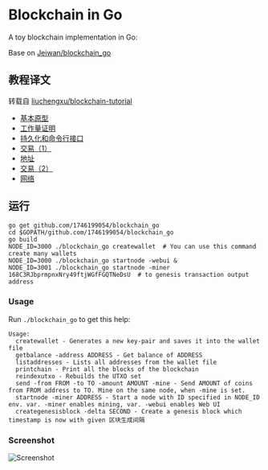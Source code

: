 # Blockchain in Go

A toy blockchain implementation in Go:

Base on [Jeiwan/blockchain_go](https://github.com/Jeiwan/blockchain_go/)


## 教程译文

转载自 [liuchengxu/blockchain-tutorial](https://github.com/liuchengxu/blockchain-tutorial)

* [基本原型](https://github.com/liuchengxu/blockchain-tutorial/blob/master/content/part-1/basic-prototype.md)
* [工作量证明](https://github.com/liuchengxu/blockchain-tutorial/blob/master/content/part-2/proof-of-work.md)
* [持久化和命令行接口](https://github.com/liuchengxu/blockchain-tutorial/blob/master/content/part-3/persistence-and-cli.md)
* [交易（1）](https://github.com/liuchengxu/blockchain-tutorial/blob/master/content/part-4/transactions-1.md)
* [地址](https://github.com/liuchengxu/blockchain-tutorial/blob/master/content/part-5/address.md)
* [交易（2）](https://github.com/liuchengxu/blockchain-tutorial/blob/master/content/part-6/transactions-2.md)
* [网络](https://github.com/liuchengxu/blockchain-tutorial/blob/master/content/part-7/network.md)

## 运行

```
go get github.com/1746199054/blockchain_go
cd $GOPATH/github.com/1746199054/blockchain_go
go build
NODE_ID=3000 ./blockchain_go createwallet  # You can use this command create many wallets
NODE_ID=3000 ./blockchain_go startnode -webui &
NODE_ID=3001 ./blockchain_go startnode -miner 168C3RJbprmpnxNry49ftjWGfFGQTNeDsU  # to genesis transaction output address 
```

### Usage

Run `./blockchain_go` to get this help:

```
Usage:
  createwallet - Generates a new key-pair and saves it into the wallet file
  getbalance -address ADDRESS - Get balance of ADDRESS
  listaddresses - Lists all addresses from the wallet file
  printchain - Print all the blocks of the blockchain
  reindexutxo - Rebuilds the UTXO set
  send -from FROM -to TO -amount AMOUNT -mine - Send AMOUNT of coins from FROM address to TO. Mine on the same node, when -mine is set.
  startnode -miner ADDRESS - Start a node with ID specified in NODE_ID env. var. -miner enables mining, var. -webui enables Web UI
  creategenesisblock -delta SECOND - Create a genesis block which timestamp is now with given 区块生成间隔
```

### Screenshot

![Screenshot](https://user-images.githubusercontent.com/8682073/56465515-5a241500-6431-11e9-937d-44e675ac5c03.png)

